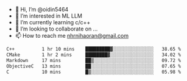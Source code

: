 - 👋 Hi, I’m @oidin5464
- 👀 I’m interested in ML LLM
- 🌱 I’m currently learning c/c++
- 💞️ I’m looking to collaborate on ...
- 📫 How to reach me nhrnihaoran@gmail.com

<!--START_SECTION:waka-->

```txt
C++          1 hr 10 mins    █████████▓░░░░░░░░░░░░░░░   38.65 %
CMake        1 hr 2 mins     ████████▓░░░░░░░░░░░░░░░░   34.02 %
Markdown     17 mins         ██▒░░░░░░░░░░░░░░░░░░░░░░   09.72 %
ObjectiveC   13 mins         ██░░░░░░░░░░░░░░░░░░░░░░░   07.65 %
C            10 mins         █▒░░░░░░░░░░░░░░░░░░░░░░░   05.98 %
```

<!--END_SECTION:waka-->

<!---
oidin5464/oidin5464 is a ✨ special ✨ repository because its `README.md` (this file) appears on your GitHub profile.
You can click the Preview link to take a look at your changes.
--->
